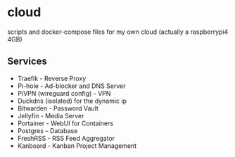 # cloud
scripts and docker-compose files for my own cloud (actually a raspberrypi4 4GB)

## Services
- Traefik - Reverse Proxy
- Pi-hole - Ad-blocker and DNS Server
- PiVPN (wireguard config) - VPN
- Duckdns (isolated) for the dynamic ip
- Bitwarden - Password Vault
- Jellyfin - Media Server
- Portainer - WebUI for Containers
- Postgres – Database
- FreshRSS - RSS Feed Aggregator
- Kanboard - Kanban Project Management